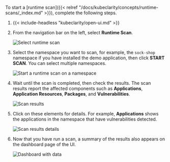 ---
---
To start a [runtime scan]({{< relref "/docs/kubeclarity/concepts/runtime-scans/_index.md" >}}), complete the following steps.

1. {{< include-headless "kubeclarity/open-ui.md" >}}
1. From the navigation bar on the left, select **Runtime Scan**.

    ![Select runtime scan](/docs/kubeclarity/getting-started/first-tasks-ui/run-time-scan.png)

1. Select the namespace you want to scan, for example, the `sock-shop` namespace if you have installed the demo application, then click **START SCAN**. You can select multiple namespaces.

    ![Start a runtime scan on a namespace](/docs/kubeclarity/getting-started/first-tasks-ui/start-run-time-scan.png)

1. Wait until the scan is completed, then check the results. The scan results report the affected components such as **Applications**, **Application Resources**, **Packages**, and **Vulnerabilities**.

    ![Scan results](/docs/kubeclarity/getting-started/first-tasks-ui/run-time-scan-results.png)

1. Click on these elements for details. For example, **Applications** shows the applications in the namespace that have vulnerabilities detected.

    ![Scan results details](/docs/kubeclarity/getting-started/first-tasks-ui/run-time-scan-results-details.png)

1. Now that you have run a scan, a summary of the results also appears on the dashboard page of the UI.

    ![Dashboard with data](/docs/kubeclarity/getting-started/first-tasks-ui/dashboard-with-data.png)
